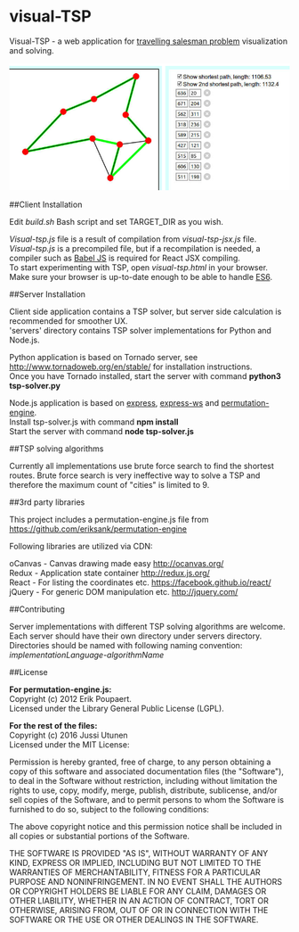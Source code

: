 # visual-TSP
Visual-TSP - a web application for [travelling salesman problem](https://en.wikipedia.org/wiki/Travelling_salesman_problem) visualization and solving.

![Screenshot](screenshot.jpg)

##Client Installation

Edit *build.sh* Bash script and set TARGET_DIR as you wish.

*Visual-tsp.js* file is a result of compilation from *visual-tsp-jsx.js* file.  
*Visual-tsp.js* is a precompiled file, but if a recompilation is needed, a compiler such as [Babel JS](https://babeljs.io/) is required for React JSX compiling.  
To start experimenting with TSP, open *visual-tsp.html* in your browser.  
Make sure your browser is up-to-date enough to be able to handle [ES6](https://developer.mozilla.org/en-US/docs/Web/JavaScript/New_in_JavaScript/ECMAScript_6_support_in_Mozilla).

##Server Installation

Client side application contains a TSP solver, but server side calculation is recommended for smoother UX.  
'servers' directory contains TSP solver implementations for Python and Node.js.

Python application is based on Tornado server, see http://www.tornadoweb.org/en/stable/ for installation instructions.  
Once you have Tornado installed, start the server with command **python3 tsp-solver.py**

Node.js application is based on [express](https://www.npmjs.com/package/express), [express-ws](https://www.npmjs.com/package/express-ws) and [permutation-engine](https://www.npmjs.com/package/permutation-engine).  
Install tsp-solver.js with command **npm install**  
Start the server with command **node tsp-solver.js**

##TSP solving algorithms

Currently all implementations use brute force search to find the shortest routes. Brute force search is very ineffective way to solve a TSP and therefore the maximum count of "cities" is limited to 9.

##3rd party libraries

This project includes a permutation-engine.js file from https://github.com/eriksank/permutation-engine

Following libraries are utilized via CDN:

oCanvas - Canvas drawing made easy http://ocanvas.org/  
Redux - Application state container http://redux.js.org/  
React - For listing the coordinates etc. https://facebook.github.io/react/  
jQuery - For generic DOM manipulation etc. http://jquery.com/

##Contributing

Server implementations with different TSP solving algorithms are welcome. Each server should have their own directory under servers directory. Directories should be named with following naming convention: *implementationLanguage-algorithmName*

##License

**For permutation-engine.js:**   
Copyright (c) 2012 Erik Poupaert.  
Licensed under the Library General Public License (LGPL).  

**For the rest of the files:**   
Copyright (c) 2016 Jussi Utunen  
Licensed under the MIT License:

Permission is hereby granted, free of charge, to any person obtaining a copy
of this software and associated documentation files (the "Software"), to deal
in the Software without restriction, including without limitation the rights
to use, copy, modify, merge, publish, distribute, sublicense, and/or sell
copies of the Software, and to permit persons to whom the Software is
furnished to do so, subject to the following conditions:

The above copyright notice and this permission notice shall be included in all
copies or substantial portions of the Software.

THE SOFTWARE IS PROVIDED "AS IS", WITHOUT WARRANTY OF ANY KIND, EXPRESS OR
IMPLIED, INCLUDING BUT NOT LIMITED TO THE WARRANTIES OF MERCHANTABILITY,
FITNESS FOR A PARTICULAR PURPOSE AND NONINFRINGEMENT. IN NO EVENT SHALL THE
AUTHORS OR COPYRIGHT HOLDERS BE LIABLE FOR ANY CLAIM, DAMAGES OR OTHER
LIABILITY, WHETHER IN AN ACTION OF CONTRACT, TORT OR OTHERWISE, ARISING FROM,
OUT OF OR IN CONNECTION WITH THE SOFTWARE OR THE USE OR OTHER DEALINGS IN THE
SOFTWARE.
